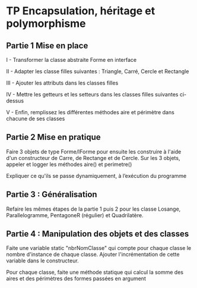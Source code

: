 # TP Encapsulation, héritage et polymorphisme

## Partie 1 Mise en place

I - Transformer la classe abstraite Forme en interface

II - Adapter les classe filles suivantes : Triangle, Carré, Cercle et Rectangle

III - Ajouter les attributs dans les classes filles

IV - Mettre les getteurs et les setteurs dans les classes filles suivantes ci-dessus

V - Enfin, remplissez les différentes méthodes aire et périmètre dans chacune de ses classes

## Partie 2 Mise en pratique

Faire 3 objets de type Forme/IForme pour ensuite les construire à l'aide d'un constructeur de Carre, de Rectange et de Cercle.
Sur les 3 objets, appeler et logger les méthodes aire() et perimetre()

Expliquer ce qu'ils se passe dynamiquement, à l’exécution du programme

## Partie 3 : Généralisation

Refaire les mêmes étapes de la partie 1 puis 2 pour les classe Losange, Parallelogramme, PentagoneR (régulier) et Quadrilatère.

## Partie 4 : Manipulation des objets et des classes

Faite une variable static "nbrNomClasse" qui compte pour chaque classe le nombre d'instance de chaque classe. Ajouter l'incrémentation de cette variable dans le constructeur.

Pour chaque classe, faite une méthode statique qui calcul la somme des aires et des périmètres des formes passées en argument 